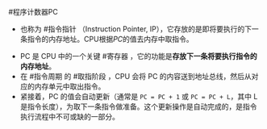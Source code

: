 #程序计数器PC  
- 也称为 #指令指针 （Instruction Pointer, IP），它存放的是即将要执行的下一条指令的内存地址。CPU根据$PC$的值去内存中取指令。
*   PC 是 CPU 中的一个关键 #寄存器 ，它的功能是**存放下一条将要执行指令的内存地址**。
*   在 #指令周期 的 #取指阶段 ，CPU 会将 PC 的内容送到地址总线，然后从对应的内存单元中取出指令。
*   紧接着，PC 的值会自动更新（通常是 `PC = PC + 1` 或 `PC = PC + L`，其中 L 是指令长度），为取下一条指令做准备。这个更新操作是自动完成的，是指令执行流程中不可或缺的一部分。